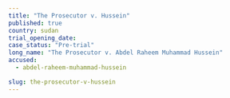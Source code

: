 ```yaml
---
title: "The Prosecutor v. Hussein"
published: true
country: sudan
trial_opening_date:
case_status: "Pre-trial"
long_name: "The Prosecutor v. Abdel Raheem Muhammad Hussein"
accused:
  - abdel-raheem-muhammad-hussein

slug: the-prosecutor-v-hussein
---
```


